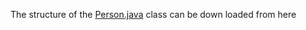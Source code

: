 The structure of the [Person.java](https://docs.oracle.com/javase/tutorial/displayCode.html?code=https://docs.oracle.com/javase/tutorial/java/javaOO/examples/Person.java) class can be down loaded from here

